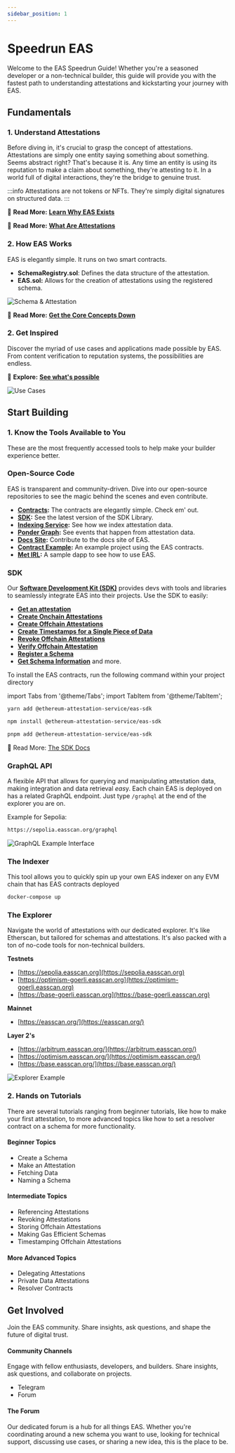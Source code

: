 ```yaml
---
sidebar_position: 1
---
```


# Speedrun EAS
Welcome to the EAS Speedrun Guide! Whether you're a seasoned developer or a non-technical builder, this guide will provide you with the fastest path to understanding attestations and kickstarting your journey with EAS.

## Fundamentals
### 1. Understand Attestations
Before diving in, it's crucial to grasp the concept of attestations. Attestations are simply one entity saying something about something. Seems abstract right? That's because it is. Any time an entity is using its reputation to make a claim about something, they're attesting to it.  In a world full of digital interactions, they're the bridge to genuine trust.

:::info 
Attestations are not tokens or NFTs. They're simply digital signatures on structured data.
:::

📖 **Read More:** [**Learn Why EAS Exists**](/docs/purpose/eas-purpose.md)

📖 **Read More:** [**What Are Attestations**](/docs/core--concepts/attestations.md)


### 2. How EAS Works
EAS is elegantly simple. It runs on two smart contracts. 

- **SchemaRegistry.sol**: Defines the data structure of the attestation.
- **EAS.sol:** Allows for the creation of attestations using the registered schema.

![Schema & Attestation](./img/schema-attestation-graphic.png)

📖 **Read More:** [**Get the Core Concepts Down**](/docs/category/core-concepts)

### 2. Get Inspired
Discover the myriad of use cases and applications made possible by EAS. From content verification to reputation systems, the possibilities are endless.

🔗 **Explore:** [**See what's possible**](/docs/category/ideas-to-build)

![Use Cases](./img/use-case-examples.png)

## Start Building
### 1. Know the Tools Available to You
These are the most frequently accessed tools to help make your builder experience better.

### Open-Source Code
EAS is transparent and community-driven. Dive into our open-source repositories to see the magic behind the scenes and even contribute.

- **[Contracts](https://github.com/ethereum-attestation-service/eas-contracts):** The contracts are elegantly simple. Check em' out.
- **[SDK](https://github.com/ethereum-attestation-service/eas-sdk):** See the latest version of the SDK Library.
- **[Indexing Service](https://github.com/ethereum-attestation-service/eas-indexing-service):** See how we index attestation data.
- **[Ponder Graph](https://github.com/ethereum-attestation-service/eas-ponder-graph):** See events that happen from attestation data.
- **[Docs Site](https://github.com/ethereum-attestation-service/eas-docs-site):** Contribute to the docs site of EAS.
- **[Contract Example](https://github.com/ethereum-attestation-service/eas-contracts-example):** An example project using the EAS contracts.
- **[Met IRL](https://github.com/ethereum-attestation-service/met-irl):** A sample dapp to see how to use EAS.


### SDK
Our [**Software Development Kit (SDK)**](docs/developer-tools/eas-sdk) provides devs with tools and libraries to seamlessly integrate EAS into their projects. Use the SDK to easily:
- [**Get an attestation**](https://github.com/ethereum-attestation-service/eas-sdk#getting-an-attestation)
- [**Create Onchain Attestations**](https://github.com/ethereum-attestation-service/eas-sdk#creating-on-chain-attestations)
- [**Create Offchain Attestations**](https://github.com/ethereum-attestation-service/eas-sdk#creating-off-chain-attestations)
- [**Create Timestamps for a Single Piece of Data**](https://github.com/ethereum-attestation-service/eas-sdk#revoking-on-chain-attestations)
- [**Revoke Offchain Attestations**](https://github.com/ethereum-attestation-service/eas-sdk#revoking-on-chain-attestations)
- [**Verify Offchain Attestation**](https://github.com/ethereum-attestation-service/eas-sdk#verify-an-off-chain-attestation)
- [**Register a Schema**](https://github.com/ethereum-attestation-service/eas-sdk#registering-a-schema)
- [**Get Schema Information**](https://github.com/ethereum-attestation-service/eas-sdk#getting-schema-information)
and more. 

To install the EAS contracts, run the following command within your project directory

import Tabs from '@theme/Tabs';
import TabItem from '@theme/TabItem';

<Tabs>
  <TabItem value="yarn" label="Yarn" default>

  ```bash
  yarn add @ethereum-attestation-service/eas-sdk
  ```
  </TabItem>
  <TabItem value="npm" label="npm">

  ```bash
  npm install @ethereum-attestation-service/eas-sdk
  ```

  </TabItem>
  <TabItem value="pnpm" label="pnpm">

  ```bash
  pnpm add @ethereum-attestation-service/eas-sdk
  ```

  </TabItem>
</Tabs>

📖 Read More: [The SDK Docs](/docs/developer-tools.md/eas-sdk.md)

### GraphQL API
A flexible API that allows for querying and manipulating attestation data, making integration and data retrieval *eas*y. Each chain EAS is deployed on has a related GraphQL endpoint. Just type `/graphql` at the end of the explorer you are on. 

Example for Sepolia:
```bash jsx
https://sepolia.easscan.org/graphql
```

![GraphQL Example Interface](./img/graphql.png)


### The Indexer
This tool allows you to quickly spin up your own EAS indexer on any EVM chain that has EAS contracts deployed

```bash
docker-compose up
```

### The Explorer
Navigate the world of attestations with our dedicated explorer. It's like Etherscan, but tailored for schemas and attestations. It's also packed with a ton of no-code tools for non-technical builders.

**Testnets**
- [https://sepolia.easscan.org](https://sepolia.easscan.org)
- [https://optimism-goerli.easscan.org](https://optimism-goerli.easscan.org)
- [https://base-goerli.easscan.org](https://base-goerli.easscan.org)

**Mainnet**
- [https://easscan.org/](https://easscan.org/)

**Layer 2's**
- [https://arbitrum.easscan.org/](https://arbitrum.easscan.org/)
- [https://optimism.easscan.org/](https://optimism.easscan.org/)
- [https://base.easscan.org/](https://base.easscan.org/)

![Explorer Example](./img/explorer-example.png)


### 2. Hands on Tutorials
There are several tutorials ranging from beginner tutorials, like how to make your first attestation, to more advanced topics like how to set a resolver contract on a schema for more functionality.

#### Beginner Topics
- Create a Schema
- Make an Attestation
- Fetching Data
- Naming a Schema

#### Intermediate Topics
- Referencing Attestations
- Revoking Attestations
- Storing Offchain Attestations
- Making Gas Efficient Schemas
- Timestamping Offchain Attestations

#### More Advanced Topics
- Delegating Attestations
- Private Data Attestations
- Resolver Contracts


## Get Involved
Join the EAS community. Share insights, ask questions, and shape the future of digital trust.

#### Community Channels
Engage with fellow enthusiasts, developers, and builders. Share insights, ask questions, and collaborate on projects.

- Telegram
- Forum

#### The Forum
Our dedicated forum is a hub for all things EAS. Whether you're coordinating around a new schema you want to use, looking for technical support, discussing use cases, or sharing a new idea, this is the place to be.
